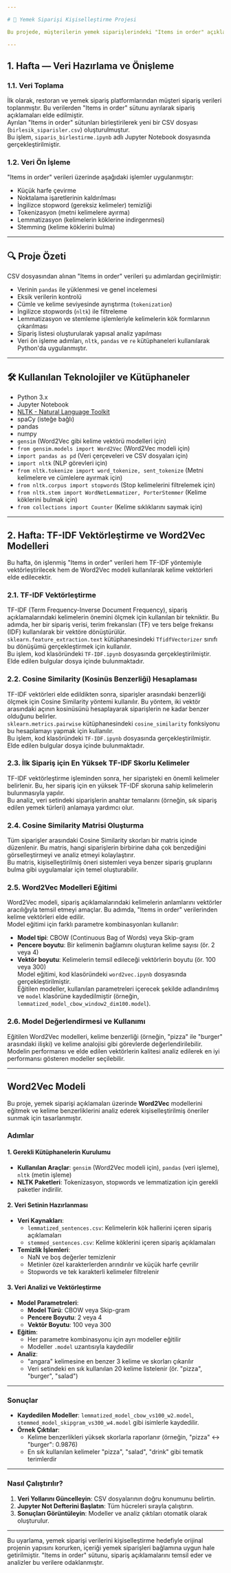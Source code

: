 ```yaml
---

# 🥗 Yemek Siparişi Kişiselleştirme Projesi

Bu projede, müşterilerin yemek siparişlerindeki "Items in order" açıklamalarını doğal dil işleme (NLP) yöntemleri kullanarak analiz ederek kişiselleştirilmiş öneriler sunmak amaçlanmıştır. Bu sayede müşterilere daha iyi bir deneyim sunulması ve sipariş süreçlerinin optimize edilmesi hedeflenmektedir.

---
```


## 1. Hafta — Veri Hazırlama ve Önişleme
### 1.1. Veri Toplama
İlk olarak, restoran ve yemek sipariş platformlarından müşteri sipariş verileri toplanmıştır. Bu verilerden "Items in order" sütunu ayrılarak sipariş açıklamaları elde edilmiştir.  
Ayrılan "Items in order" sütunları birleştirilerek yeni bir CSV dosyası (`birlesik_siparisler.csv`) oluşturulmuştur.  
Bu işlem, `siparis_birlestirme.ipynb` adlı Jupyter Notebook dosyasında gerçekleştirilmiştir.

### 1.2. Veri Ön İşleme
"Items in order" verileri üzerinde aşağıdaki işlemler uygulanmıştır:
- Küçük harfe çevirme
- Noktalama işaretlerinin kaldırılması
- İngilizce stopword (gereksiz kelimeler) temizliği
- Tokenizasyon (metni kelimelere ayırma)
- Lemmatizasyon (kelimelerin köklerine indirgenmesi)
- Stemming (kelime köklerini bulma)

---

## 🔍 Proje Özeti
CSV dosyasından alınan "Items in order" verileri şu adımlardan geçirilmiştir:
- Verinin `pandas` ile yüklenmesi ve genel incelemesi
- Eksik verilerin kontrolü
- Cümle ve kelime seviyesinde ayrıştırma (`tokenization`)
- İngilizce stopwords (`nltk`) ile filtreleme
- Lemmatizasyon ve stemleme işlemleriyle kelimelerin kök formlarının çıkarılması
- Sipariş listesi oluşturularak yapısal analiz yapılması
- Veri ön işleme adımları, `nltk`, `pandas` ve `re` kütüphaneleri kullanılarak Python'da uygulanmıştır.

---

## 🛠️ Kullanılan Teknolojiler ve Kütüphaneler
- Python 3.x
- Jupyter Notebook
- [NLTK - Natural Language Toolkit](https://www.nltk.org/)
- spaCy (isteğe bağlı)
- pandas
- numpy
- `gensim` (Word2Vec gibi kelime vektörü modelleri için)
- `from gensim.models import Word2Vec` (Word2Vec modeli için)
- `import pandas as pd` (Veri çerçeveleri ve CSV dosyaları için)
- `import nltk` (NLP görevleri için)
- `from nltk.tokenize import word_tokenize, sent_tokenize` (Metni kelimelere ve cümlelere ayırmak için)
- `from nltk.corpus import stopwords` (Stop kelimelerini filtrelemek için)
- `from nltk.stem import WordNetLemmatizer, PorterStemmer` (Kelime köklerini bulmak için)
- `from collections import Counter` (Kelime sıklıklarını saymak için)

---

## 2. Hafta: TF-IDF Vektörleştirme ve Word2Vec Modelleri

Bu hafta, ön işlenmiş "Items in order" verileri hem TF-IDF yöntemiyle vektörleştirilecek hem de Word2Vec modeli kullanılarak kelime vektörleri elde edilecektir.

### 2.1. TF-IDF Vektörleştirme
TF-IDF (Term Frequency-Inverse Document Frequency), sipariş açıklamalarındaki kelimelerin önemini ölçmek için kullanılan bir tekniktir. Bu adımda, her bir sipariş verisi, terim frekansları (TF) ve ters belge frekansı (IDF) kullanılarak bir vektöre dönüştürülür.  
`sklearn.feature_extraction.text` kütüphanesindeki `TfidfVectorizer` sınıfı bu dönüşümü gerçekleştirmek için kullanılır.  
Bu işlem, kod klasöründeki `TF-IDF.ipynb` dosyasında gerçekleştirilmiştir. Elde edilen bulgular dosya içinde bulunmaktadır.

### 2.2. Cosine Similarity (Kosinüs Benzerliği) Hesaplaması
TF-IDF vektörleri elde edildikten sonra, siparişler arasındaki benzerliği ölçmek için Cosine Similarity yöntemi kullanılır. Bu yöntem, iki vektör arasındaki açının kosinüsünü hesaplayarak siparişlerin ne kadar benzer olduğunu belirler.  
`sklearn.metrics.pairwise` kütüphanesindeki `cosine_similarity` fonksiyonu bu hesaplamayı yapmak için kullanılır.  
Bu işlem, kod klasöründeki `TF-IDF.ipynb` dosyasında gerçekleştirilmiştir. Elde edilen bulgular dosya içinde bulunmaktadır.

### 2.3. İlk Sipariş için En Yüksek TF-IDF Skorlu Kelimeler
TF-IDF vektörleştirme işleminden sonra, her siparişteki en önemli kelimeler belirlenir. Bu, her sipariş için en yüksek TF-IDF skoruna sahip kelimelerin bulunmasıyla yapılır.  
Bu analiz, veri setindeki siparişlerin anahtar temalarını (örneğin, sık sipariş edilen yemek türleri) anlamaya yardımcı olur.

### 2.4. Cosine Similarity Matrisi Oluşturma
Tüm siparişler arasındaki Cosine Similarity skorları bir matris içinde düzenlenir. Bu matris, hangi siparişlerin birbirine daha çok benzediğini görselleştirmeyi ve analiz etmeyi kolaylaştırır.  
Bu matris, kişiselleştirilmiş öneri sistemleri veya benzer sipariş gruplarını bulma gibi uygulamalar için temel oluşturabilir.

### 2.5. Word2Vec Modelleri Eğitimi
Word2Vec modeli, sipariş açıklamalarındaki kelimelerin anlamlarını vektörler aracılığıyla temsil etmeyi amaçlar. Bu adımda, "Items in order" verilerinden kelime vektörleri elde edilir.  
Model eğitimi için farklı parametre kombinasyonları kullanılır:
- **Model tipi**: CBOW (Continuous Bag of Words) veya Skip-gram
- **Pencere boyutu**: Bir kelimenin bağlamını oluşturan kelime sayısı (ör. 2 veya 4)
- **Vektör boyutu**: Kelimelerin temsil edileceği vektörlerin boyutu (ör. 100 veya 300)  
Model eğitimi, kod klasöründeki `word2vec.ipynb` dosyasında gerçekleştirilmiştir.  
Eğitilen modeller, kullanılan parametreleri içerecek şekilde adlandırılmış ve `model` klasörüne kaydedilmiştir (örneğin, `lemmatized_model_cbow_window2_dim100.model`).

### 2.6. Model Değerlendirmesi ve Kullanımı
Eğitilen Word2Vec modelleri, kelime benzerliği (örneğin, "pizza" ile "burger" arasındaki ilişki) ve kelime analojisi gibi görevlerde değerlendirilebilir.  
Modelin performansı ve elde edilen vektörlerin kalitesi analiz edilerek en iyi performansı gösteren modeller seçilebilir.

---

## Word2Vec Modeli

Bu proje, yemek siparişi açıklamaları üzerinde **Word2Vec** modellerini eğitmek ve kelime benzerliklerini analiz ederek kişiselleştirilmiş öneriler sunmak için tasarlanmıştır.

### Adımlar

#### 1. Gerekli Kütüphanelerin Kurulumu
- **Kullanılan Araçlar**: `gensim` (Word2Vec modeli için), `pandas` (veri işleme), `nltk` (metin işleme)
- **NLTK Paketleri**: Tokenizasyon, stopwords ve lemmatization için gerekli paketler indirilir.

#### 2. Veri Setinin Hazırlanması
- **Veri Kaynakları**:
  - `lemmatized_sentences.csv`: Kelimelerin kök hallerini içeren sipariş açıklamaları
  - `stemmed_sentences.csv`: Kelime köklerini içeren sipariş açıklamaları
- **Temizlik İşlemleri**:
  - NaN ve boş değerler temizlenir
  - Metinler özel karakterlerden arındırılır ve küçük harfe çevrilir
  - Stopwords ve tek karakterli kelimeler filtrelenir

#### 3. Veri Analizi ve Vektörleştirme
- **Model Parametreleri**:
  - **Model Türü**: CBOW veya Skip-gram
  - **Pencere Boyutu**: 2 veya 4
  - **Vektör Boyutu**: 100 veya 300
- **Eğitim**:
  - Her parametre kombinasyonu için ayrı modeller eğitilir
  - Modeller `.model` uzantısıyla kaydedilir
- **Analiz**:
  - "angara" kelimesine en benzer 3 kelime ve skorları çıkarılır
  - Veri setindeki en sık kullanılan 20 kelime listelenir (ör. "pizza", "burger", "salad")

---

### Sonuçlar
- **Kaydedilen Modeller**: `lemmatized_model_cbow_vs100_w2.model`, `stemmed_model_skipgram_vs300_w4.model` gibi isimlerle kaydedilir.
- **Örnek Çıktılar**:
  - Kelime benzerlikleri yüksek skorlarla raporlanır (örneğin, "pizza" ↔ "burger": 0.9876)
  - En sık kullanılan kelimeler "pizza", "salad", "drink" gibi tematik terimlerdir

---

### Nasıl Çalıştırılır?
1. **Veri Yollarını Güncelleyin**: CSV dosyalarının doğru konumunu belirtin.
2. **Jupyter Not Defterini Başlatın**: Tüm hücreleri sırayla çalıştırın.
3. **Sonuçları Görüntüleyin**: Modeller ve analiz çıktıları otomatik olarak oluşturulur.

---

Bu uyarlama, yemek siparişi verilerini kişiselleştirme hedefiyle orijinal projenin yapısını korurken, içeriği yemek siparişleri bağlamına uygun hale getirilmiştir. "Items in order" sütunu, sipariş açıklamalarını temsil eder ve analizler bu verilere odaklanmıştır.
